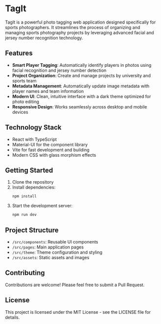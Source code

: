# TagIt

TagIt is a powerful photo tagging web application designed specifically for sports photographers. It streamlines the process of organizing and managing sports photography projects by leveraging advanced facial and jersey number recognition technology.

## Features

- **Smart Player Tagging**: Automatically identify players in photos using facial recognition and jersey number detection
- **Project Organization**: Create and manage projects by university and sports team
- **Metadata Management**: Automatically update image metadata with player names and team information
- **Modern UI**: Clean, intuitive interface with a dark theme optimized for photo editing
- **Responsive Design**: Works seamlessly across desktop and mobile devices

## Technology Stack

- React with TypeScript
- Material-UI for the component library
- Vite for fast development and building
- Modern CSS with glass morphism effects

## Getting Started

1. Clone the repository
2. Install dependencies:
   ```bash
   npm install
   ```
3. Start the development server:
   ```bash
   npm run dev
   ```

## Project Structure

- `/src/components`: Reusable UI components
- `/src/pages`: Main application pages
- `/src/theme`: Theme configuration and styling
- `/src/assets`: Static assets and images

## Contributing

Contributions are welcome! Please feel free to submit a Pull Request.

## License

This project is licensed under the MIT License - see the LICENSE file for details.
